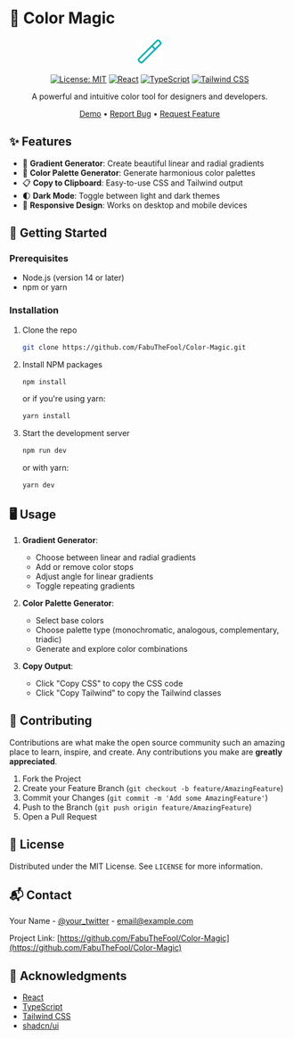 # 🎨 Color Magic

<div align="center">

![Color Magic Logo](components\ui\wandsparkles-gradiant.svg)

[![License: MIT](https://img.shields.io/badge/License-MIT-yellow.svg)](https://opensource.org/licenses/MIT)
[![React](https://img.shields.io/badge/React-20232A?style=flat&logo=react&logoColor=61DAFB)](https://reactjs.org/)
[![TypeScript](https://img.shields.io/badge/TypeScript-007ACC?style=flat&logo=typescript&logoColor=white)](https://www.typescriptlang.org/)
[![Tailwind CSS](https://img.shields.io/badge/Tailwind_CSS-38B2AC?style=flat&logo=tailwind-css&logoColor=white)](https://tailwindcss.com/)

A powerful and intuitive color tool for designers and developers.

[Demo](https://color-magiic.vercel.app) • [Report Bug](https://github.com/FabuTheFool/Color-Magic/issues) • [Request Feature](https://github.com/FabuTheFool/Color-Magic/issues)

</div>

## ✨ Features

- 🌈 **Gradient Generator**: Create beautiful linear and radial gradients
- 🎨 **Color Palette Generator**: Generate harmonious color palettes
- 📋 **Copy to Clipboard**: Easy-to-use CSS and Tailwind output
- 🌓 **Dark Mode**: Toggle between light and dark themes
- 📱 **Responsive Design**: Works on desktop and mobile devices

## 🚀 Getting Started

### Prerequisites

- Node.js (version 14 or later)
- npm or yarn

### Installation

1. Clone the repo
   ```sh
   git clone https://github.com/FabuTheFool/Color-Magic.git
   ```
2. Install NPM packages
   ```sh
   npm install
   ```
   or if you're using yarn:
   ```sh
   yarn install
   ```
3. Start the development server
   ```sh
   npm run dev
   ```
   or with yarn:
   ```sh
   yarn dev
   ```

## 🖥️ Usage

1. **Gradient Generator**:
   - Choose between linear and radial gradients
   - Add or remove color stops
   - Adjust angle for linear gradients
   - Toggle repeating gradients

2. **Color Palette Generator**:
   - Select base colors
   - Choose palette type (monochromatic, analogous, complementary, triadic)
   - Generate and explore color combinations

3. **Copy Output**:
   - Click "Copy CSS" to copy the CSS code
   - Click "Copy Tailwind" to copy the Tailwind classes

## 🤝 Contributing

Contributions are what make the open source community such an amazing place to learn, inspire, and create. Any contributions you make are **greatly appreciated**.

1. Fork the Project
2. Create your Feature Branch (`git checkout -b feature/AmazingFeature`)
3. Commit your Changes (`git commit -m 'Add some AmazingFeature'`)
4. Push to the Branch (`git push origin feature/AmazingFeature`)
5. Open a Pull Request

## 📄 License

Distributed under the MIT License. See `LICENSE` for more information.

## 📬 Contact

Your Name - [@your_twitter](https://twitter.com/your_twitter) - email@example.com

Project Link: [https://github.com/FabuTheFool/Color-Magic](https://github.com/FabuTheFool/Color-Magic)

## 🙏 Acknowledgments

- [React](https://reactjs.org/)
- [TypeScript](https://www.typescriptlang.org/)
- [Tailwind CSS](https://tailwindcss.com/)
- [shadcn/ui](https://ui.shadcn.com/)